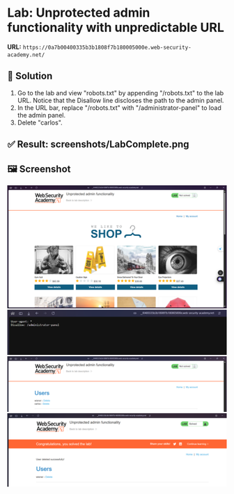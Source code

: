 # Lab: Unprotected admin functionality with unpredictable URL

**URL:** `https://0a7b00400335b3b1808f7b180005000e.web-security-academy.net/`

## 🔎 Solution
1. Go to the lab and view "robots.txt" by appending "/robots.txt" to the lab URL. Notice that the Disallow line discloses the path to the admin panel.
2. In the URL bar, replace "/robots.txt" with "/administrator-panel" to load the admin panel.
3. Delete "carlos".

## ✅ Result: screenshots/LabComplete.png

## 🖼️ Screenshot
![HomePage](screenshots/HomePage.png)
![Step 1](screenshots/Step1.png)
![Step 2](screenshots/Step2.png)
![Step 3 and Result](screenshots/Result.png)